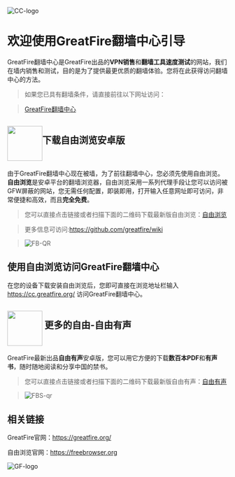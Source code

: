 
![CC-logo](https://github.com/greatfire/test/raw/master/img/CC-logo.png)
# 欢迎使用GreatFire翻墙中心引导


GreatFire翻墙中心是GreatFire出品的**VPN销售**和**翻墙工具速度测试**的网站，我们在墙内销售和测试，目的是为了提供最更优质的翻墙体验。您将在此获得访问翻墙中心的方法。
> 如果您已具有翻墙条件，请直接前往以下网址访问：

> [GreatFire翻墙中心](https://cc.greatfire.org/)

## <img src="https://github.com/greatfire/test/raw/master/img/FB-logo.png" width = "80" align=middle />下载自由浏览安卓版 

由于GreatFire翻墙中心现在被墙，为了前往翻墙中心，您必须先使用自由浏览。**自由浏览**是安卓平台的翻墙浏览器，自由浏览采用一系列代理手段让您可以访问被GFW屏蔽的网站，您无需任何配置，即装即用，打开输入任意网址即可访问，非常便捷和高效，而且**完全免费**。

> 您可以直接点击链接或者扫描下面的二维码下载最新版自由浏览：[自由浏览](https://github.com/greatfire/z/raw/master/FreeBrowser.apk)

> 更多信息可访问:https://github.com/greatfire/wiki

>![FB-QR](https://github.com/greatfire/test/raw/master/img/FB-qr.png)


## 使用自由浏览访问GreatFire翻墙中心

在您的设备下载安装自由浏览后，您即可直接在浏览地址栏输入 https://cc.greatfire.org/ 访问GreatFire翻墙中心。

## <img src="https://github.com/greatfire/test/raw/master/img/FBS-logo.png" width = "80" align=middle /> 更多的自由-自由有声

GreatFire最新出品**自由有声**安卓版，您可以用它方便的下载**数百本PDF**和**有声书**，随时随地阅读和分享中国的禁书。

> 您可以直接点击链接或者扫描下面的二维码下载最新版自由有声：[自由有声](https://github.com/greatfire/z/raw/master/FreeBooks.apk)

> ![FBS-qr](https://github.com/greatfire/test/raw/master/img/FBS-qr.png)


## 相关链接
GreatFire官网：https://greatfire.org/

自由浏览官网：https://freebrowser.org

![GF-logo](https://github.com/greatfire/test/raw/master/img/GF-logo.png)
